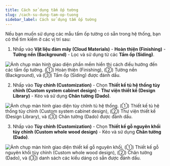 ```yaml
---
title: Cách sử dụng tấm ốp tường
slug: /cach-su-dung-tam-op-tuong
sidebar_label: Cách sử dụng tấm ốp tường
---
```


Nếu bạn muốn sử dụng các mẫu tấm ốp tường có sẵn trong hệ thống, bạn có thể tìm kiếm ở các vị trí sau:

1. Nhấp vào **Vật liệu đám mây (Cloud Materials)** - **Hoàn thiện (Finishing)** - **Tường nền (Background)** - Lọc và sử dụng từ các **Tấm ốp (Siding)**.

![Ảnh chụp màn hình giao diện phần mềm hiển thị cách điều hướng đến các tấm ốp tường. (①) Hoàn thiện (Finishing), (②) Tường nền (Background), và (③) Tấm ốp (Siding) được đánh dấu.](https://storage.googleapis.com/jegavn_kb/images/0318efeb-3528-4917-bca2-18ac6067557c.png)

2. Nhấp vào **Tùy chỉnh (Customization)** - Chọn **Thiết kế tủ hệ thống tùy chỉnh (Custom system cabinet design)** - **Thư viện thiết kế (Design Library)** - Kéo và sử dụng **Chân tường (Dado)**.

![Ảnh chụp màn hình giao diện tùy chỉnh tủ hệ thống. (①) Thiết kế tủ hệ thống tùy chỉnh (Custom system cabinet design), (②) Thư viện thiết kế (Design Library), và (③) Chân tường (Dado) được đánh dấu.](https://storage.googleapis.com/jegavn_kb/images/c9f03e9b-6bf0-4f3d-8d82-394561aeb2e8.png)

3. Nhấp vào **Tùy chỉnh (Customization)** - Chọn **Thiết kế gỗ nguyên khối tùy chỉnh (Custom whole wood design)** - Kéo và sử dụng **Chân tường (Dado)**.

![Ảnh chụp màn hình giao diện thiết kế gỗ nguyên khối. (①) Thiết kế gỗ nguyên khối tùy chỉnh (Custom whole wood design), (②) Chân tường (Dado), và (③) danh sách các kiểu dáng có sẵn được đánh dấu.](https://storage.googleapis.com/jegavn_kb/images/208ade98-6db9-4775-8464-856eae9391af.png)